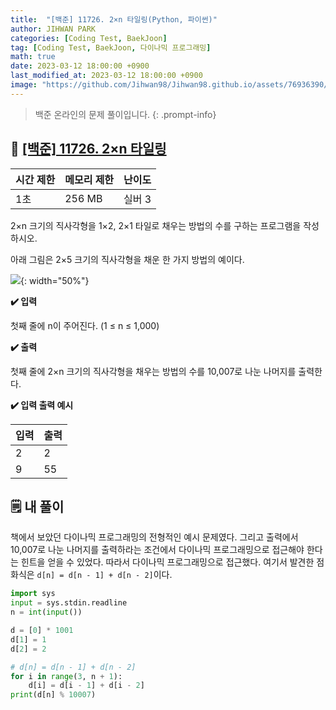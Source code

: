 ```yaml
---
title:  "[백준] 11726. 2×n 타일링(Python, 파이썬)"
author: JIHWAN PARK
categories: [Coding Test, BaekJoon]
tag: [Coding Test, BaekJoon, 다이나믹 프로그래밍]
math: true
date: 2023-03-12 18:00:00 +0900
last_modified_at: 2023-03-12 18:00:00 +0900
image: "https://github.com/Jihwan98/Jihwan98.github.io/assets/76936390/d984a11f-0bbf-4c95-82c6-c5509b65365a"
---
```

> 백준 온라인의 문제 풀이입니다.
{: .prompt-info}

## 📖 <a href='https://www.acmicpc.net/problem/11726' target='_blank'>[백준] 11726. 2×n 타일링</a>

|시간 제한|메모리 제한|난이도|
|---|---|---|
|1초|256 MB|실버 3|

2×n 크기의 직사각형을 1×2, 2×1 타일로 채우는 방법의 수를 구하는 프로그램을 작성하시오.

아래 그림은 2×5 크기의 직사각형을 채운 한 가지 방법의 예이다.

![](https://onlinejudgeimages.s3-ap-northeast-1.amazonaws.com/problem/11726/1.png){: width="50%"}

**✔️ 입력**

첫째 줄에 n이 주어진다. (1 ≤ n ≤ 1,000)

**✔️ 출력**

첫째 줄에 2×n 크기의 직사각형을 채우는 방법의 수를 10,007로 나눈 나머지를 출력한다.

**✔️ 입력 출력 예시**

|입력|출력|
|---|---|
|2|2|
|9|55|


## 🗒️ 내 풀이
책에서 보았던 다이나믹 프로그래밍의 전형적인 예시 문제였다. 그리고 출력에서 10,007로 나눈 나머지를 출력하라는 조건에서 다이나믹 프로그래밍으로 접근해야 한다는 힌트을 얻을 수 있었다. 따라서 다이나믹 프로그래밍으로 접근했다. 여기서 발견한 점화식은 `d[n] = d[n - 1] + d[n - 2]`이다.

```python
import sys
input = sys.stdin.readline
n = int(input())

d = [0] * 1001
d[1] = 1
d[2] = 2

# d[n] = d[n - 1] + d[n - 2]
for i in range(3, n + 1):
    d[i] = d[i - 1] + d[i - 2]
print(d[n] % 10007)
```